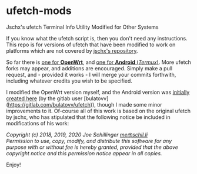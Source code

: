 # ufetch-mods
Jschx's ufetch Terminal Info Utility Modified for Other Systems
  
If you know what the ufetch script is, then you don't need any instructions. This repo is for versions of ufetch that have been modified to work on platforms which are not covered by [jschx's repository](https://gitlab.com/jschx/ufetch).
  
So far there is [one for **OpenWrt**](https://github.com/bongochong/ufetch-mods/blob/main/ufetch-owrt.sh), and [one for **Android** (*Termux*)](https://github.com/bongochong/ufetch-mods/blob/main/ufetch-termux.sh). More ufetch forks may appear, and additions are encouraged. Simply make a pull request, and - provided it works - I will merge your commits forthwith, including whatever credits you wish to be specified.
  
I modified the OpenWrt version myself, and the Android version was [initially created here](https://gitlab.com/jschx/ufetch/-/merge_requests/65) (by the gitlab user [bulatovv] (https://gitlab.com/bulatovv/ufetch)), though I made some minor improvements to it. Of-course all of this work is based on the original ufetch by jschx, who has stipulated that the following notice be included in modifications of his work:  

*Copyright (c) 2018, 2019, 2020 Joe Schillinger <me@schil.li>*  
*Permission to use, copy, modify, and distribute this software for any
purpose with or without fee is hereby granted, provided that the above
copyright notice and this permission notice appear in all copies.*
  
Enjoy!
